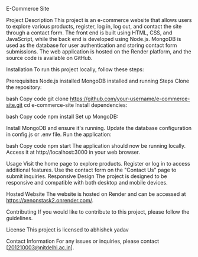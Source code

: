 E-Commerce Site

Project Description
This project is an e-commerce website that allows users to explore various products, register, log in, log out, and contact the site through a contact form. The front end is built using HTML, CSS, and JavaScript, while the back end is developed using Node.js. MongoDB is used as the database for user authentication and storing contact form submissions. The web application is hosted on the Render platform, and the source code is available on GitHub.

Installation
To run this project locally, follow these steps:

Prerequisites
Node.js installed
MongoDB installed and running
Steps
Clone the repository:

bash
Copy code
git clone https://github.com/your-username/e-commerce-site.git
cd e-commerce-site
Install dependencies:

bash
Copy code
npm install
Set up MongoDB:

Install MongoDB and ensure it's running.
Update the database configuration in config.js or .env file.
Run the application:

bash
Copy code
npm start
The application should now be running locally. Access it at http://localhost:3000 in your web browser.

Usage
Visit the home page to explore products.
Register or log in to access additional features.
Use the contact form on the "Contact Us" page to submit inquiries.
Responsive Design
The project is designed to be responsive and compatible with both desktop and mobile devices.

Hosted Website
The website is hosted on Render and can be accessed at https://xenonstask2.onrender.com/.

Contributing
If you would like to contribute to this project, please follow the guidelines.

License
This project is licensed to abhishek yadav

Contact Information
For any issues or inquiries, please contact [201210003@nitdelhi.ac.in].
